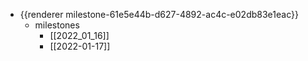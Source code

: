 - {{renderer milestone-61e5e44b-d627-4892-ac4c-e02db83e1eac}}
	- milestones
		- [[2022_01_16]]
		- [[2022-01-17]]